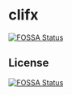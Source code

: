 # clifx
[![FOSSA Status](https://app.fossa.com/api/projects/git%2Bgithub.com%2Fajvpot%2Fclifx.svg?type=shield)](https://app.fossa.com/projects/git%2Bgithub.com%2Fajvpot%2Fclifx?ref=badge_shield)



## License
[![FOSSA Status](https://app.fossa.com/api/projects/git%2Bgithub.com%2Fajvpot%2Fclifx.svg?type=large)](https://app.fossa.com/projects/git%2Bgithub.com%2Fajvpot%2Fclifx?ref=badge_large)